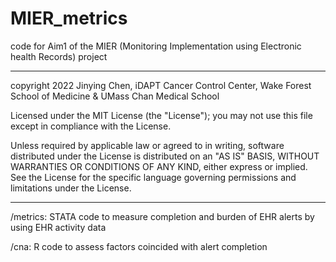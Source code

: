 # MIER_metrics
code for Aim1 of the MIER (Monitoring Implementation using Electronic health Records) project

-------------------------

copyright 2022 Jinying Chen, iDAPT Cancer Control Center, Wake Forest School of Medicine & UMass Chan Medical School

Licensed under the MIT License (the "License"); you may not use this file except in compliance with the License.

Unless required by applicable law or agreed to in writing, software distributed under the License is distributed on an "AS IS" BASIS, WITHOUT WARRANTIES OR CONDITIONS OF ANY KIND, either express or implied. See the License for the specific language governing permissions and limitations under the License.

--------------------------

/metrics: STATA code to measure completion and burden of EHR alerts by using EHR activity data

/cna: R code to assess factors coincided with alert completion
